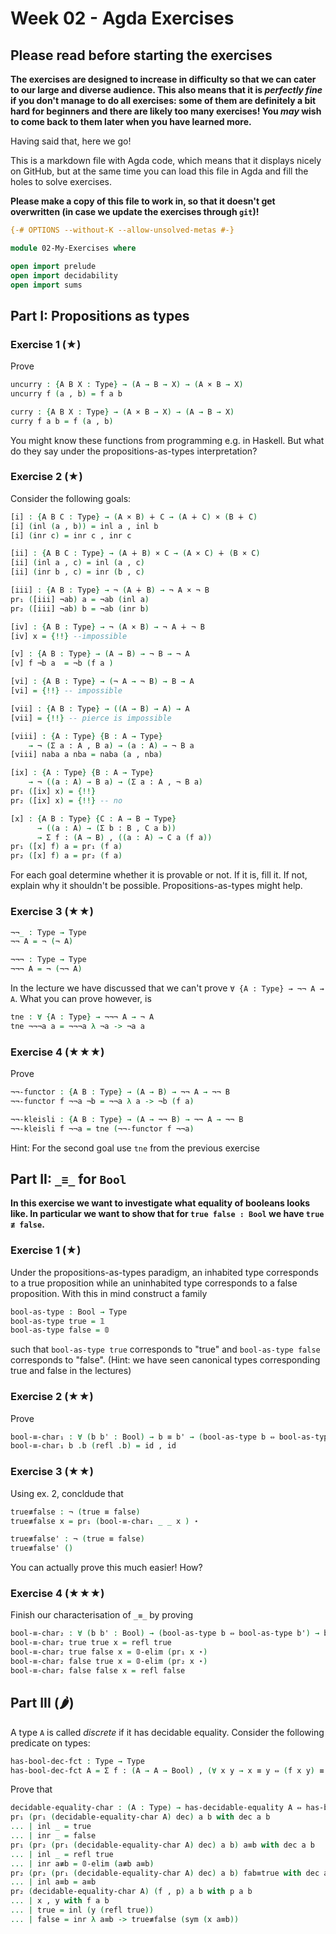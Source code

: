 # Week 02 - Agda Exercises

## Please read before starting the exercises

**The exercises are designed to increase in difficulty so that we can cater to
our large and diverse audience. This also means that it is *perfectly fine* if
you don't manage to do all exercises: some of them are definitely a bit hard for
beginners and there are likely too many exercises! You *may* wish to come back
to them later when you have learned more.**

Having said that, here we go!

This is a markdown file with Agda code, which means that it displays nicely on
GitHub, but at the same time you can load this file in Agda and fill the holes
to solve exercises.

**Please make a copy of this file to work in, so that it doesn't get overwritten
  (in case we update the exercises through `git`)!**

```agda
{-# OPTIONS --without-K --allow-unsolved-metas #-}

module 02-My-Exercises where

open import prelude
open import decidability
open import sums
```

## Part I: Propositions as types


### Exercise 1 (★)

Prove
```agda
uncurry : {A B X : Type} → (A → B → X) → (A × B → X)
uncurry f (a , b) = f a b

curry : {A B X : Type} → (A × B → X) → (A → B → X)
curry f a b = f (a , b)
```
You might know these functions from programming e.g. in Haskell.
But what do they say under the propositions-as-types interpretation?


### Exercise 2 (★)

Consider the following goals:
```agda
[i] : {A B C : Type} → (A × B) ∔ C → (A ∔ C) × (B ∔ C)
[i] (inl (a , b)) = inl a , inl b
[i] (inr c) = inr c , inr c

[ii] : {A B C : Type} → (A ∔ B) × C → (A × C) ∔ (B × C)
[ii] (inl a , c) = inl (a , c)
[ii] (inr b , c) = inr (b , c)

[iii] : {A B : Type} → ¬ (A ∔ B) → ¬ A × ¬ B
pr₁ ([iii] ¬ab) a = ¬ab (inl a)
pr₂ ([iii] ¬ab) b = ¬ab (inr b)

[iv] : {A B : Type} → ¬ (A × B) → ¬ A ∔ ¬ B
[iv] x = {!!} --impossible

[v] : {A B : Type} → (A → B) → ¬ B → ¬ A
[v] f ¬b a  = ¬b (f a )

[vi] : {A B : Type} → (¬ A → ¬ B) → B → A
[vi] = {!!} -- impossible

[vii] : {A B : Type} → ((A → B) → A) → A
[vii] = {!!} -- pierce is impossible

[viii] : {A : Type} {B : A → Type}
    → ¬ (Σ a ꞉ A , B a) → (a : A) → ¬ B a
[viii] naba a nba = naba (a , nba)

[ix] : {A : Type} {B : A → Type}
    → ¬ ((a : A) → B a) → (Σ a ꞉ A , ¬ B a)
pr₁ ([ix] x) = {!!}
pr₂ ([ix] x) = {!!} -- no

[x] : {A B : Type} {C : A → B → Type}
      → ((a : A) → (Σ b ꞉ B , C a b))
      → Σ f ꞉ (A → B) , ((a : A) → C a (f a))
pr₁ ([x] f) a = pr₁ (f a)
pr₂ ([x] f) a = pr₂ (f a)
```
For each goal determine whether it is provable or not.
If it is, fill it. If not, explain why it shouldn't be possible.
Propositions-as-types might help.


### Exercise 3 (★★)

```agda
¬¬_ : Type → Type
¬¬ A = ¬ (¬ A)

¬¬¬ : Type → Type
¬¬¬ A = ¬ (¬¬ A)
```
In the lecture we have discussed that we can't  prove `∀ {A : Type} → ¬¬ A → A`.
What you can prove however, is
```agda
tne : ∀ {A : Type} → ¬¬¬ A → ¬ A
tne ¬¬¬a a = ¬¬¬a λ ¬a -> ¬a a
```


### Exercise 4 (★★★)
Prove
```agda
¬¬-functor : {A B : Type} → (A → B) → ¬¬ A → ¬¬ B
¬¬-functor f ¬¬a ¬b = ¬¬a λ a -> ¬b (f a)

¬¬-kleisli : {A B : Type} → (A → ¬¬ B) → ¬¬ A → ¬¬ B
¬¬-kleisli f ¬¬a = tne (¬¬-functor f ¬¬a)
```
Hint: For the second goal use `tne` from the previous exercise

## Part II: `_≡_` for `Bool`

**In this exercise we want to investigate what equality of booleans looks like.
In particular we want to show that for `true false : Bool` we have `true ≢ false`.**

### Exercise 1 (★)

Under the propositions-as-types paradigm, an inhabited type corresponds
to a true proposition while an uninhabited type corresponds to a false proposition.
With this in mind construct a family
```agda
bool-as-type : Bool → Type
bool-as-type true = 𝟙
bool-as-type false = 𝟘
```
such that `bool-as-type true` corresponds to "true" and
`bool-as-type false` corresponds to "false". (Hint:
we have seen canonical types corresponding true and false in the lectures)


### Exercise 2 (★★)

Prove
```agda
bool-≡-char₁ : ∀ (b b' : Bool) → b ≡ b' → (bool-as-type b ⇔ bool-as-type b')
bool-≡-char₁ b .b (refl .b) = id , id
```


### Exercise 3 (★★)

Using ex. 2, concldude that
```agda
true≢false : ¬ (true ≡ false)
true≢false x = pr₁ (bool-≡-char₁ _ _ x ) ⋆

true≢false' : ¬ (true ≡ false)
true≢false' ()
```
You can actually prove this much easier! How?


### Exercise 4 (★★★)

Finish our characterisation of `_≡_` by proving
```agda
bool-≡-char₂ : ∀ (b b' : Bool) → (bool-as-type b ⇔ bool-as-type b') → b ≡ b'
bool-≡-char₂ true true x = refl true
bool-≡-char₂ true false x = 𝟘-elim (pr₁ x ⋆)
bool-≡-char₂ false true x = 𝟘-elim (pr₂ x ⋆)
bool-≡-char₂ false false x = refl false
```


## Part III (🌶)
A type `A` is called *discrete* if it has decidable equality.
Consider the following predicate on types:
```agda
has-bool-dec-fct : Type → Type
has-bool-dec-fct A = Σ f ꞉ (A → A → Bool) , (∀ x y → x ≡ y ⇔ (f x y) ≡ true)
```
Prove that
```agda
decidable-equality-char : (A : Type) → has-decidable-equality A ⇔ has-bool-dec-fct A
pr₁ (pr₁ (decidable-equality-char A) dec) a b with dec a b
... | inl _ = true
... | inr _ = false
pr₁ (pr₂ (pr₁ (decidable-equality-char A) dec) a b) a≡b with dec a b
... | inl _ = refl true
... | inr a≢b = 𝟘-elim (a≢b a≡b)
pr₂ (pr₂ (pr₁ (decidable-equality-char A) dec) a b) fab≡true with dec a b
... | inl a≡b = a≡b
pr₂ (decidable-equality-char A) (f , p) a b with p a b
... | x , y with f a b
... | true = inl (y (refl true))
... | false = inr λ a≡b -> true≢false (sym (x a≡b))

```
